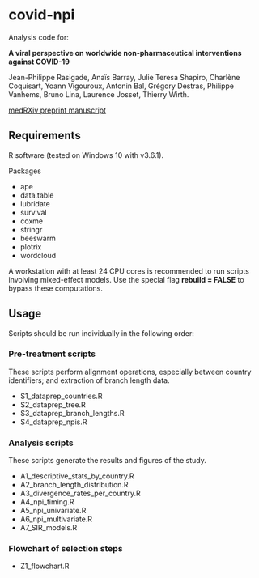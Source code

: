 # covid-npi
Analysis code for:

**A viral perspective on worldwide non-pharmaceutical interventions against COVID-19**

Jean-Philippe Rasigade, Anaïs Barray, Julie Teresa Shapiro, Charlène Coquisart, Yoann Vigouroux, Antonin Bal, Grégory Destras, Philippe Vanhems, Bruno Lina, Laurence Josset, Thierry Wirth.

[medRXiv preprint manuscript](https://www.medrxiv.org/content/10.1101/2020.08.24.20180927v2)

## Requirements
R software (tested on Windows 10 with v3.6.1).

Packages
* ape
* data.table
* lubridate
* survival
* coxme
* stringr
* beeswarm
* plotrix
* wordcloud

A workstation with at least 24 CPU cores is recommended to run scripts involving mixed-effect models. Use the special flag **rebuild = FALSE** to bypass these computations.

## Usage
Scripts should be run individually in the following order:

### Pre-treatment scripts

These scripts perform alignment operations, especially between country identifiers; and extraction of branch length data.

* S1_dataprep_countries.R
* S2_dataprep_tree.R
* S3_dataprep_branch_lengths.R
* S4_dataprep_npis.R

### Analysis scripts

These scripts generate the results and figures of the study.

* A1_descriptive_stats_by_country.R
* A2_branch_length_distribution.R
* A3_divergence_rates_per_country.R
* A4_npi_timing.R
* A5_npi_univariate.R
* A6_npi_multivariate.R
* A7_SIR_models.R

### Flowchart of selection steps
* Z1_flowchart.R